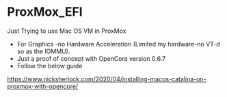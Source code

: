 # ProxMox_EFI

Just Trying to use Mac OS VM in ProxMox
- For Graphics -no Hardware Acceleration (Limited my hardware-no VT-d so as the IOMMU).
- Just a proof of concept with OpenCore version 0.6.7
- Follow the below guide

https://www.nicksherlock.com/2020/04/installing-macos-catalina-on-proxmox-with-opencore/
